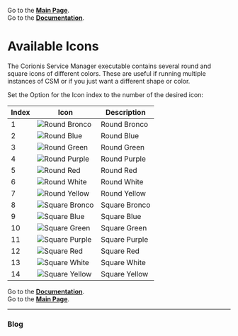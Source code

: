 Go to the [**Main Page**](index).<br/>
Go to the [**Documentation**](help).

# Available Icons
The Corionis Service Manager executable contains several round and square icons of
different colors. These are useful if running multiple instances of CSM or if you
just want a different shape or color.

Set the Option for the Icon index to the number of the desired icon:

Index | Icon | Description
----- | ---------- | ------------------------
1 | ![Round Bronco](\manager-round-bronco.jpg "Round Bronco") | Round Bronco
2 | ![Round Blue](\manager-round-blue.jpg "Round Blue") | Round Blue
3 | ![Round Green](\manager-round-green.jpg "Round Green") | Round Green
4 | ![Round Purple](\manager-round-purple.jpg "Round Purple") | Round Purple
5 | ![Round Red](\manager-round-red.jpg "Round Red") | Round Red
6 | ![Round White](\manager-round-white.jpg "Round White") | Round White
7 | ![Round Yellow](\manager-round-yellow.jpg "Round Yellow") | Round Yellow
8 | ![Square Bronco](\manager-square-bronco.jpg "Square Bronco") | Square Bronco
9 | ![Square Blue](\manager-square-blue.jpg "Square Blue") | Square Blue
10 | ![Square Green](\manager-square-green.jpg "Square Green") | Square Green
11 | ![Square Purple](\manager-square-purple.jpg "Square Purple") | Square Purple
12 | ![Square Red](\manager-square-red.jpg "Square Red") | Square Red
13 | ![Square White](\manager-square-white.jpg "Square White") | Square White
14 | ![Square Yellow](\manager-square-yellow.jpg "Square Yellow") | Square Yellow

Go to the [**Documentation**](help).<br/>
Go to the [**Main Page**](index).

---

### Blog
